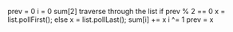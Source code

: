 prev = 0
i = 0
sum[2]
traverse through the list
if prev % 2 == 0
x = list.pollFirst();
else
x = list.pollLast();
sum[i] += x
i ^= 1
prev = x